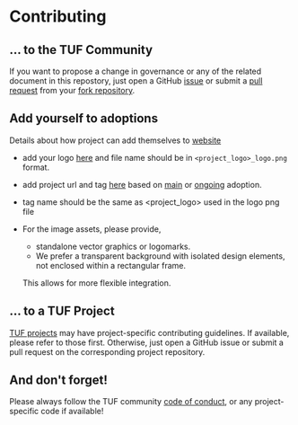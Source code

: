 # Contributing

## ... to the TUF Community
If you want to propose a change in governance or any of the related document in this repostory, just open a GitHub [issue](https://github.com/theupdateframework/community/issues/new) or submit a [pull request](https://github.com/theupdateframework/community/pulls) from your [fork repository](https://docs.github.com/en/pull-requests/collaborating-with-pull-requests/working-with-forks/fork-a-repo).

## Add yourself to adoptions
Details about how project can add themselves to [website](https://theupdateframework.io/adoptions/)
- add your logo [here](https://github.com/theupdateframework/theupdateframework.io/tree/master/static/img/logos/adoptions) and file name should be in ``<project_logo>_logo.png`` format.
- add project url and tag [here](https://github.com/theupdateframework/theupdateframework.io/blob/master/data/adoptions.yaml) based on [main](https://github.com/theupdateframework/theupdateframework.io/blob/master/data/adoptions.yaml#L1) or [ongoing](https://github.com/theupdateframework/theupdateframework.io/blob/master/data/adoptions.yaml#L31) adoption.

- tag name should be the same as <project_logo> used in the logo png file

- For the image assets, please provide,
  - standalone vector graphics or logomarks.
  - We prefer a transparent background with isolated design elements, not enclosed within a rectangular frame.

   This allows for more flexible integration.

## ... to a TUF Project
[TUF projects](https://github.com/theupdateframework) may have project-specific contributing guidelines. If available, please refer to those first. Otherwise, just open a GitHub issue or submit a pull request on the corresponding project repository.

## And don't forget!
Please always follow the TUF community [code of conduct](https://github.com/theupdateframework/community/blob/main/CODE-OF-CONDUCT.md), or any project-specific code if available!
